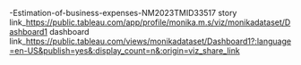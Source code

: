 -Estimation-of-business-expenses-NM2023TMID33517
 story link_https://public.tableau.com/app/profile/monika.m.s/viz/monikadataset/Dashboard1
dashboard link_https://public.tableau.com/views/monikadataset/Dashboard1?:language=en-US&publish=yes&:display_count=n&:origin=viz_share_link
